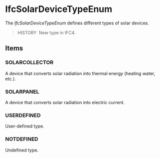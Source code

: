# IfcSolarDeviceTypeEnum

The _IfcSolarDeviceTypeEnum_ defines different types of solar devices.

> HISTORY&nbsp; New type in IFC4.

## Items

### SOLARCOLLECTOR
A device that converts solar radiation into thermal energy (heating water, etc.).

### SOLARPANEL
A device that converts solar radiation into electric current.

### USERDEFINED
User-defined type.

### NOTDEFINED
Undefined type.
